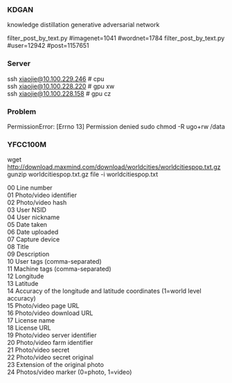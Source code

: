 ### KDGAN

knowledge distillation generative adversarial network  

filter_post_by_text.py   #imagenet=1041 #wordnet=1784
filter_post_by_text.py   #user=12942 #post=1157651

### Server

ssh xiaojie@10.100.229.246 # cpu   
ssh xiaojie@10.100.228.220 # gpu xw  
ssh xiaojie@10.100.228.158 # gpu cz 

### Problem
PermissionError: [Errno 13] Permission denied
sudo chmod -R ugo+rw /data


### YFCC100M

wget http://download.maxmind.com/download/worldcities/worldcitiespop.txt.gz
gunzip worldcitiespop.txt.gz
file -i worldcitiespop.txt

00 Line number  
01 Photo/video identifier  
02 Photo/video hash  
03 User NSID  
04 User nickname  
05 Date taken  
06 Date uploaded  
07 Capture device  
08 Title  
09 Description  
10 User tags (comma-separated)  
11 Machine tags (comma-separated)  
12 Longitude  
13 Latitude  
14 Accuracy of the longitude and latitude coordinates (1=world level accuracy)  
15 Photo/video page URL  
16 Photo/video download URL  
17 License name  
18 License URL  
19 Photo/video server identifier  
20 Photo/video farm identifier  
21 Photo/video secret  
22 Photo/video secret original  
23 Extension of the original photo  
24 Photos/video marker (0=photo, 1=video)  



